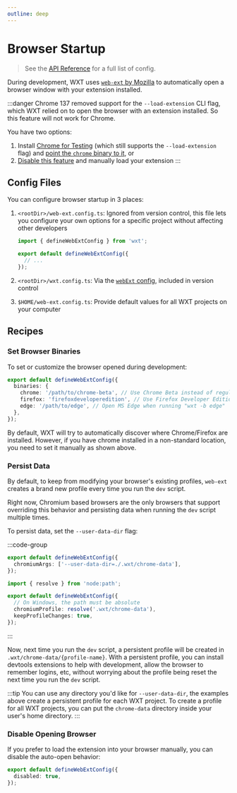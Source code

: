 ```yaml
---
outline: deep
---
```


# Browser Startup

> See the [API Reference](/api/reference/wxt/interfaces/WebExtConfig) for a full list of config.

During development, WXT uses [`web-ext` by Mozilla](https://www.npmjs.com/package/web-ext) to automatically open a browser window with your extension installed.

:::danger
Chrome 137 removed support for the `--load-extension` CLI flag, which WXT relied on to open the browser with an extension installed. So this feature will not work for Chrome.

You have two options:

1. Install [Chrome for Testing](https://developer.chrome.com/blog/chrome-for-testing/) (which still supports the `--load-extension` flag) and [point the `chrome` binary to it](#set-browser-binaries), or
2. [Disable this feature](#disable-opening-browser) and manually load your extension
:::

## Config Files

You can configure browser startup in 3 places:

1. `<rootDir>/web-ext.config.ts`: Ignored from version control, this file lets you configure your own options for a specific project without affecting other developers

   ```ts [web-ext.config.ts]
   import { defineWebExtConfig } from 'wxt';

   export default defineWebExtConfig({
     // ...
   });
   ```

2. `<rootDir>/wxt.config.ts`: Via the [`webExt` config](/api/reference/wxt/interfaces/InlineConfig#webext), included in version control
3. `$HOME/web-ext.config.ts`: Provide default values for all WXT projects on your computer

## Recipes

### Set Browser Binaries

To set or customize the browser opened during development:

```ts [web-ext.config.ts]
export default defineWebExtConfig({
  binaries: {
    chrome: '/path/to/chrome-beta', // Use Chrome Beta instead of regular Chrome
    firefox: 'firefoxdeveloperedition', // Use Firefox Developer Edition instead of regular Firefox
    edge: '/path/to/edge', // Open MS Edge when running "wxt -b edge"
  },
});
```

By default, WXT will try to automatically discover where Chrome/Firefox are installed. However, if you have chrome installed in a non-standard location, you need to set it manually as shown above.

### Persist Data

By default, to keep from modifying your browser's existing profiles, `web-ext` creates a brand new profile every time you run the `dev` script.

Right now, Chromium based browsers are the only browsers that support overriding this behavior and persisting data when running the `dev` script multiple times.

To persist data, set the `--user-data-dir` flag:

:::code-group

```ts [Mac/Linux]
export default defineWebExtConfig({
  chromiumArgs: ['--user-data-dir=./.wxt/chrome-data'],
});
```

```ts [Windows]
import { resolve } from 'node:path';

export default defineWebExtConfig({
  // On Windows, the path must be absolute
  chromiumProfile: resolve('.wxt/chrome-data'),
  keepProfileChanges: true,
});
```

:::

Now, next time you run the `dev` script, a persistent profile will be created in `.wxt/chrome-data/{profile-name}`. With a persistent profile, you can install devtools extensions to help with development, allow the browser to remember logins, etc, without worrying about the profile being reset the next time you run the `dev` script.

:::tip
You can use any directory you'd like for `--user-data-dir`, the examples above create a persistent profile for each WXT project. To create a profile for all WXT projects, you can put the `chrome-data` directory inside your user's home directory.
:::

### Disable Opening Browser

If you prefer to load the extension into your browser manually, you can disable the auto-open behavior:

```ts [web-ext.config.ts]
export default defineWebExtConfig({
  disabled: true,
});
```
